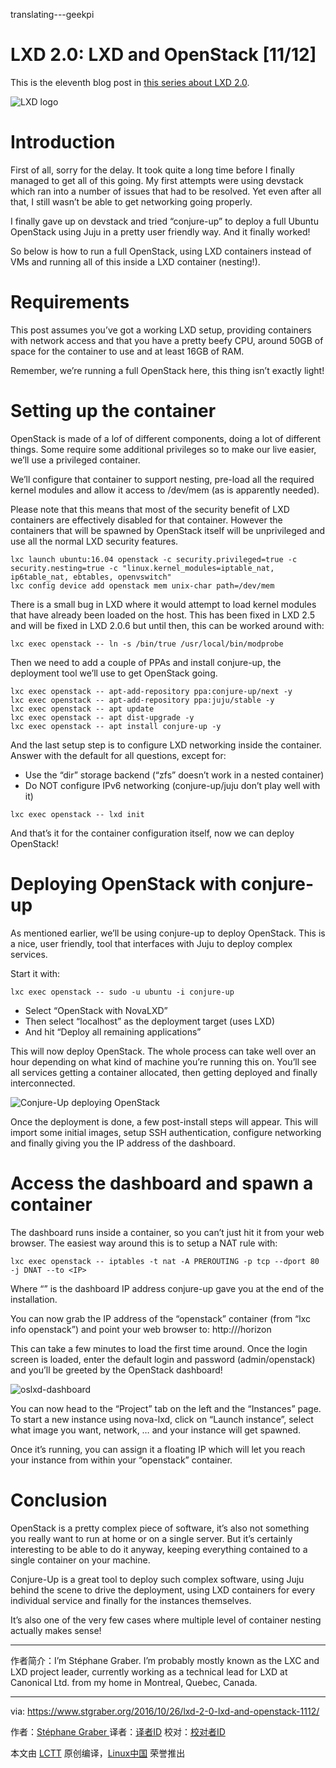 translating---geekpi

# LXD 2.0: LXD and OpenStack [11/12]

This is the eleventh blog post in [this series about LXD 2.0][1].

 ![LXD logo](https://linuxcontainers.org/static/img/containers.png) 

Introduction
============================================================

First of all, sorry for the delay. It took quite a long time before I finally managed to get all of this going. My first attempts were using devstack which ran into a number of issues that had to be resolved. Yet even after all that, I still wasn’t be able to get networking going properly.

I finally gave up on devstack and tried “conjure-up” to deploy a full Ubuntu OpenStack using Juju in a pretty user friendly way. And it finally worked!

So below is how to run a full OpenStack, using LXD containers instead of VMs and running all of this inside a LXD container (nesting!).

# Requirements

This post assumes you’ve got a working LXD setup, providing containers with network access and that you have a pretty beefy CPU, around 50GB of space for the container to use and at least 16GB of RAM.

Remember, we’re running a full OpenStack here, this thing isn’t exactly light!

# Setting up the container

OpenStack is made of a lof of different components, doing a lot of different things. Some require some additional privileges so to make our live easier, we’ll use a privileged container.

We’ll configure that container to support nesting, pre-load all the required kernel modules and allow it access to /dev/mem (as is apparently needed).

Please note that this means that most of the security benefit of LXD containers are effectively disabled for that container. However the containers that will be spawned by OpenStack itself will be unprivileged and use all the normal LXD security features.

```
lxc launch ubuntu:16.04 openstack -c security.privileged=true -c security.nesting=true -c "linux.kernel_modules=iptable_nat, ip6table_nat, ebtables, openvswitch"
lxc config device add openstack mem unix-char path=/dev/mem
```

There is a small bug in LXD where it would attempt to load kernel modules that have already been loaded on the host. This has been fixed in LXD 2.5 and will be fixed in LXD 2.0.6 but until then, this can be worked around with:

```
lxc exec openstack -- ln -s /bin/true /usr/local/bin/modprobe
```

Then we need to add a couple of PPAs and install conjure-up, the deployment tool we’ll use to get OpenStack going.

```
lxc exec openstack -- apt-add-repository ppa:conjure-up/next -y
lxc exec openstack -- apt-add-repository ppa:juju/stable -y
lxc exec openstack -- apt update
lxc exec openstack -- apt dist-upgrade -y
lxc exec openstack -- apt install conjure-up -y
```

And the last setup step is to configure LXD networking inside the container.
Answer with the default for all questions, except for:

*   Use the “dir” storage backend (“zfs” doesn’t work in a nested container)
*   Do NOT configure IPv6 networking (conjure-up/juju don’t play well with it)

```
lxc exec openstack -- lxd init
```

And that’s it for the container configuration itself, now we can deploy OpenStack!

# Deploying OpenStack with conjure-up

As mentioned earlier, we’ll be using conjure-up to deploy OpenStack.
This is a nice, user friendly, tool that interfaces with Juju to deploy complex services.

Start it with:

```
lxc exec openstack -- sudo -u ubuntu -i conjure-up
```

*   Select “OpenStack with NovaLXD”
*   Then select “localhost” as the deployment target (uses LXD)
*   And hit “Deploy all remaining applications”

This will now deploy OpenStack. The whole process can take well over an hour depending on what kind of machine you’re running this on. You’ll see all services getting a container allocated, then getting deployed and finally interconnected.

 ![Conjure-Up deploying OpenStack](https://www.stgraber.org/wp-content/uploads/2016/10/conjure-up.png) 

Once the deployment is done, a few post-install steps will appear. This will import some initial images, setup SSH authentication, configure networking and finally giving you the IP address of the dashboard.

# Access the dashboard and spawn a container

The dashboard runs inside a container, so you can’t just hit it from your web browser.
The easiest way around this is to setup a NAT rule with:

```
lxc exec openstack -- iptables -t nat -A PREROUTING -p tcp --dport 80 -j DNAT --to <IP>
```

Where “<ip>” is the dashboard IP address conjure-up gave you at the end of the installation.

You can now grab the IP address of the “openstack” container (from “lxc info openstack”) and point your web browser to: http://<container ip>/horizon

This can take a few minutes to load the first time around. Once the login screen is loaded, enter the default login and password (admin/openstack) and you’ll be greeted by the OpenStack dashboard!

 ![oslxd-dashboard](https://www.stgraber.org/wp-content/uploads/2016/10/oslxd-dashboard.png) 

You can now head to the “Project” tab on the left and the “Instances” page. To start a new instance using nova-lxd, click on “Launch instance”, select what image you want, network, … and your instance will get spawned.

Once it’s running, you can assign it a floating IP which will let you reach your instance from within your “openstack” container.

# Conclusion

OpenStack is a pretty complex piece of software, it’s also not something you really want to run at home or on a single server. But it’s certainly interesting to be able to do it anyway, keeping everything contained to a single container on your machine.

Conjure-Up is a great tool to deploy such complex software, using Juju behind the scene to drive the deployment, using LXD containers for every individual service and finally for the instances themselves.

It’s also one of the very few cases where multiple level of container nesting actually makes sense!

--------------------------------------------------------------------------
作者简介：I’m Stéphane Graber. I’m probably mostly known as the LXC and LXD project leader, currently working as a technical lead for LXD at Canonical Ltd. from my home in Montreal, Quebec, Canada.

--------------------------------------------------------------------------------

via: https://www.stgraber.org/2016/10/26/lxd-2-0-lxd-and-openstack-1112/

作者：[Stéphane Graber ][a]
译者：[译者ID](https://github.com/译者ID)
校对：[校对者ID](https://github.com/校对者ID)

本文由 [LCTT](https://github.com/LCTT/TranslateProject) 原创编译，[Linux中国](https://linux.cn/) 荣誉推出

[a]:https://www.stgraber.org/author/stgraber/
[1]:https://www.stgraber.org/2016/03/11/lxd-2-0-blog-post-series-012/
